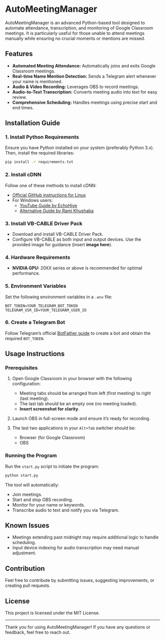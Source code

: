 # AutoMeetingManager

AutoMeetingManager is an advanced Python-based tool designed to automate attendance, transcription, and monitoring of Google Classroom meetings. It is particularly useful for those unable to attend meetings manually while ensuring no crucial moments or mentions are missed.

## Features

- **Automated Meeting Attendance:** Automatically joins and exits Google Classroom meetings.
- **Real-time Name Mention Detection:** Sends a Telegram alert whenever your name is mentioned.
- **Audio & Video Recording:** Leverages OBS to record meetings.
- **Audio-to-Text Transcription:** Converts meeting audio into text for easy review.
- **Comprehensive Scheduling:** Handles meetings using precise start and end times.

## Installation Guide

### 1. Install Python Requirements

Ensure you have Python installed on your system (preferably Python 3.x). Then, install the required libraries:

```bash
pip install -r requirements.txt
```

### 2. Install cDNN

Follow one of these methods to install cDNN:

- [Official GitHub instructions for Linux](https://github.com/SYSTRAN/faster-whisper?tab=readme-ov-file#requirements)
- For Windows users:
  - [YouTube Guide by EchoHive](https://www.youtube.com/watch?app=desktop\&v=CfSGIj9QECc\&ab_channel=echohive)
  - [Alternative Guide by Rami Khushaba](https://www.youtube.com/watch?v=Kyc0AgMIBSU\&ab_channel=RamiKhushaba)

### 3. Install VB-CABLE Driver Pack

- Download and install VB-CABLE Driver Pack.
- Configure VB-CABLE as both input and output devices. Use the provided image for guidance (insert **image here**).

### 4. Hardware Requirements

- **NVIDIA GPU:** 20XX series or above is recommended for optimal performance.

### 5. Environment Variables

Set the following environment variables in a `.env` file:

```
BOT_TOKEN=YOUR_TELEGRAM_BOT_TOKEN
TELEGRAM_USR_ID=YOUR_TELEGRAM_USER_ID
```

### 6. Create a Telegram Bot

Follow Telegram’s official [BotFather guide](https://core.telegram.org/bots#botfather) to create a bot and obtain the required `BOT_TOKEN`.

## Usage Instructions

### Prerequisites

1. Open Google Classroom in your browser with the following configuration:

   - Meeting tabs should be arranged from left (first meeting) to right (last meeting).
   - The last tab should be an empty one (no meeting loaded).
   - **Insert screenshot for clarity**.

2. Launch OBS in full-screen mode and ensure it’s ready for recording.

3. The last two applications in your `Alt+Tab` switcher should be:

   - Browser (for Google Classroom)
   - OBS

### Running the Program

Run the `start.py` script to initiate the program:

```bash
python start.py
```

The tool will automatically:

- Join meetings.
- Start and stop OBS recording.
- Monitor for your name or keywords.
- Transcribe audio to text and notify you via Telegram.

## Known Issues

- Meetings extending past midnight may require additional logic to handle scheduling.
- Input device indexing for audio transcription may need manual adjustment.

## Contribution

Feel free to contribute by submitting issues, suggesting improvements, or creating pull requests.

## License

This project is licensed under the MIT License.

---

Thank you for using AutoMeetingManager! If you have any questions or feedback, feel free to reach out.

